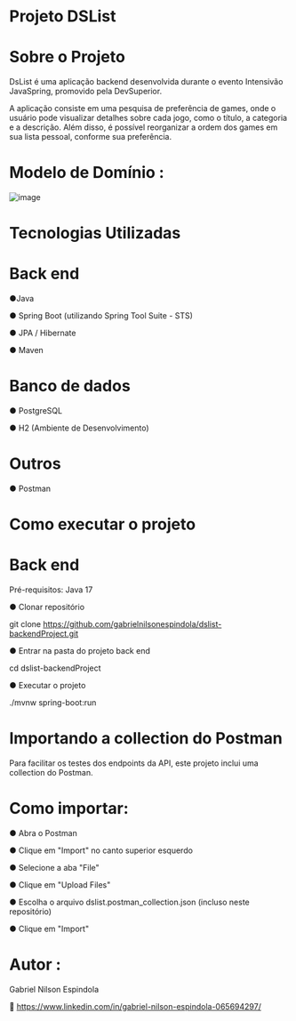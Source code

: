 # Projeto DSList 

# Sobre o Projeto
DsList é uma aplicação backend desenvolvida durante o evento Intensivão JavaSpring, promovido pela DevSuperior.

A aplicação consiste em uma pesquisa de preferência de games, onde o usuário pode visualizar detalhes sobre cada jogo, como o título, a categoria e a descrição. Além disso, é possível reorganizar a ordem dos games em sua lista pessoal, conforme sua preferência.

# Modelo de Domínio :
![image](https://github.com/user-attachments/assets/d0335e14-f419-4dd7-a5e5-5fe9fbf69234)

# Tecnologias Utilizadas 


# Back end 

●Java

● Spring Boot (utilizando Spring Tool Suite - STS)

● JPA / Hibernate

● Maven

# Banco de dados 

● PostgreSQL

● H2 (Ambiente de Desenvolvimento)

# Outros 

● Postman


# Como executar o projeto
# Back end

Pré-requisitos: Java 17

● Clonar repositório

git clone https://github.com/gabrielnilsonespindola/dslist-backendProject.git

● Entrar na pasta do projeto back end

cd dslist-backendProject

● Executar o projeto

./mvnw spring-boot:run

# Importando a collection do Postman
Para facilitar os testes dos endpoints da API, este projeto inclui uma collection do Postman.

# Como importar:

● Abra o Postman

● Clique em "Import" no canto superior esquerdo

● Selecione a aba "File"

● Clique em "Upload Files"

● Escolha o arquivo dslist.postman_collection.json (incluso neste repositório)

● Clique em "Import"




# Autor : 

Gabriel Nilson Espindola

🔗 https://www.linkedin.com/in/gabriel-nilson-espindola-065694297/


